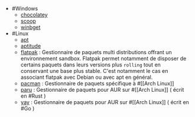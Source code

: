 - #Windows
	- [chocolatey](https://chocolatey.org/)
	- [scoop](https://scoop.sh/)
	- [winbget](https://learn.microsoft.com/en-us/windows/package-manager/winget/)
- #Linux
	- [apt](https://en.wikipedia.org/wiki/APT_(software))
	- [aptitude](https://wiki.debian.org/Aptitude)
	- [flatpak](https://flatpak.org/) : Gestionnaire de paquets multi distributions offrant un environnement sandbox. Flatpak permet notamment de disposer de certains paquets dans leurs versions plus `rolling` tout en conservant une base plus stable. C'est notamment le cas en associant flatpak avec Debian ou avec apt en général.
	- [pacman](https://wiki.archlinux.org/title/pacman) : Gestionnaire de paquets spécifique à #[[Arch Linux]]
	- [paru](https://github.com/Morganamilo/paru) : Gestionnaire de paquets pour AUR sur #[[Arch Linux]] ( écrit en #Rust )
	- [yay](https://github.com/Jguer/yay) : Gestionnaire de paquets pour AUR sur #[[Arch Linux]] ( écrit en #Go )